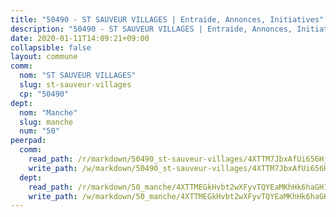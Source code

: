 ```yaml
---
title: "50490 - ST SAUVEUR VILLAGES | Entraide, Annonces, Initiatives"
description: "50490 - ST SAUVEUR VILLAGES | Entraide, Annonces, Initiatives"
date: 2020-01-11T14:09:21+09:00
collapsible: false
layout: commune
comm:
  nom: "ST SAUVEUR VILLAGES"
  slug: st-sauveur-villages
  cp: "50490"
dept:
  nom: "Manche"
  slug: manche
  num: "50"
peerpad:
  comm:
    read_path: /r/markdown/50490_st-sauveur-villages/4XTTM7JbxAfUi656HjBsmhSMvXwy4yE6PGGEnBoju137rvxvi
    write_path: /w/markdown/50490_st-sauveur-villages/4XTTM7JbxAfUi656HjBsmhSMvXwy4yE6PGGEnBoju137rvxvi-K3TgU3Ft34juQp6UrZpfXHMhd5v3gnnjnjW81AAmTZQF1LXoeQKSbV9Uf4JpRjQazwiQweXHTiivW91eB3Jtv3U6u3UfKHPn8Z5utNGtdcD5ardKYrqgcLMEf6GJmWuc1GCc4k1k
  dept:
    read_path: /r/markdown/50_manche/4XTTMEGkHvbt2wXFyvTQYEaMKhHk6haGH1SzsRNevKgBDTuXr
    write_path: /w/markdown/50_manche/4XTTMEGkHvbt2wXFyvTQYEaMKhHk6haGH1SzsRNevKgBDTuXr-K3TgUSx1rwmRRLqHcTLLdo4dVfTRKvf94KKagmUFPevWSp2f9nuc6fJF25TtLArzK8teuQ5TvuAMqW38N2MYgT18hBoXtjmKX9WuSn2vkujmSJPp3gF4gsuMmfEM8Th4Ap94heFE
---
```


